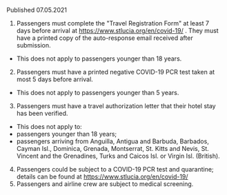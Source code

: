 Published 07.05.2021
1. Passengers must complete the "Travel Registration Form" at least 7 days before arrival at <a href="https://www.stlucia.org/en/covid-19/">https://www.stlucia.org/en/covid-19/</a> . They must have a printed copy of the auto-response email received after submission.
- This does not apply to passengers younger than 18 years.
2. Passengers must have a printed negative COVID-19 PCR test taken at most 5 days before arrival.
- This does not apply to passengers younger than 5 years.
3. Passengers must have a travel authorization letter that their hotel stay has been verified.
- This does not apply to:
- passengers younger than 18 years;
- passengers arriving from Anguilla, Antigua and Barbuda, Barbados, Cayman Isl., Dominica, Grenada, Montserrat, St. Kitts and Nevis, St. Vincent and the Grenadines, Turks and Caicos Isl. or Virgin Isl. (British).
4. Passengers could be subject to a COVID-19 PCR test and quarantine; details can be found at <a href="https://www.stlucia.org/en/covid-19/">https://www.stlucia.org/en/covid-19/</a>
5. Passengers and airline crew are subject to medical screening.

